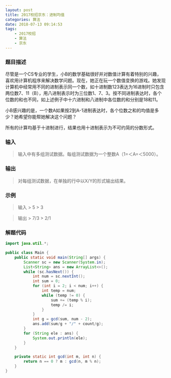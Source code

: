 ```yaml
---
layout: post
title: 2017校招京东：进制均值
categories: 算法
date: 2018-07-13 09:14:53
tags:
    - 2017校招
    - 算法
    - 京东
---
```

### 题目描述
尽管是一个CS专业的学生，小B的数学基础很好并对数值计算有着特别的兴趣，喜欢用计算机程序来解决数学问题。现在，她正在玩一个数值变换的游戏。她发现计算机中经常用不同的进制表示同一个数，如十进制数123表达为16进制时只包含两位数7、11（B），用八进制表示时为三位数1、7、3。按不同进制表达时，各个位数的和也不同，如上述例子中十六进制和八进制中各位数的和分别是18和11。

小B感兴趣的是，一个数A如果按2到A-1进制表达时，各个位数之和的均值是多少？她希望你能帮她解决这个问题？
<!-- more -->
所有的计算均基于十进制进行，结果也用十进制表示为不可约简的分数形式。

### 输入
> 输入中有多组测试数据。每组测试数据为一个整数A（1=＜A=＜5000）。

### 输出
> 对每组测试数据，在单独的行中以X/Y的形式输出结果。

### 示例
> 输入
    > 5
    > 3


> 输出
    > 7/3
    > 2/1

### 解题代码
```Java
import java.util.*;

public class Main {
    public static void main(String[] args) {
        Scanner sc = new Scanner(System.in);
        List<String> ans = new ArrayList<>();
        while (sc.hasNext()) {
            int num = sc.nextInt();
            int sum = 0;
            for (int i = 2; i < num; i++) {
                int temp = num;
                while (temp != 0) {
                    sum += (temp % i);
                    temp /= i;
                }
            }
            int g = gcd(sum, num - 2);
            ans.add(sum/g + "/" + count/g);
        }
        for (String ele : ans) {
            System.out.println(ele);
        }
    }

    private static int gcd(int m, int n) {
        return n == 0 ? m : gcd(n, m % n);
    }
}
```
